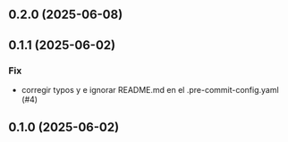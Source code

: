 ## 0.2.0 (2025-06-08)

## 0.1.1 (2025-06-02)

### Fix

- corregir typos y e ignorar README.md en el .pre-commit-config.yaml (#4)

## 0.1.0 (2025-06-02)

